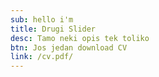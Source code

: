 ```yaml
---
sub: hello i'm
title: Drugi Slider
desc: Tamo neki opis tek toliko
btn: Jos jedan download CV
link: /cv.pdf/
---
```

